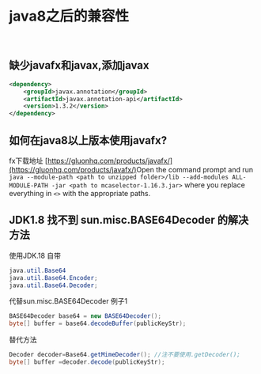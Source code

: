 # java8之后的兼容性

​

## 缺少javafx和javax,添加javax

```xml
<dependency>
    <groupId>javax.annotation</groupId>
    <artifactId>javax.annotation-api</artifactId>
    <version>1.3.2</version>
</dependency>

```

## 如何在java8以上版本使用javafx?

fx下载地址 [https://gluonhq.com/products/javafx/](https://gluonhq.com/products/javafx/)
​
Open the command prompt and run `java --module-path <path to unzipped folder>/lib --add-modules ALL-MODULE-PATH -jar <path to mcaselector-1.16.3.jar>` where you replace everything in `<>` with the appropriate paths.

## JDK1.8 找不到 sun.misc.BASE64Decoder 的解决方法

使用JDK.18 自带

```java
java.util.Base64
java.util.Base64.Encoder;
java.util.Base64.Decoder;

```

代替sun.misc.BASE64Decoder
例子1

```java
BASE64Decoder base64 = new BASE64Decoder();
byte[] buffer = base64.decodeBuffer(publicKeyStr);

```

替代方法

```java
Decoder decoder=Base64.getMimeDecoder(); //注不要使用.getDecoder();
byte[] buffer =decoder.decode(publicKeyStr);

```
 
